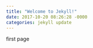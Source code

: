 ```yaml
---
title: "Welcome to Jekyll!"
date: 2017-10-20 08:26:28 -0000
categories: jekyll update
---
```


first page
